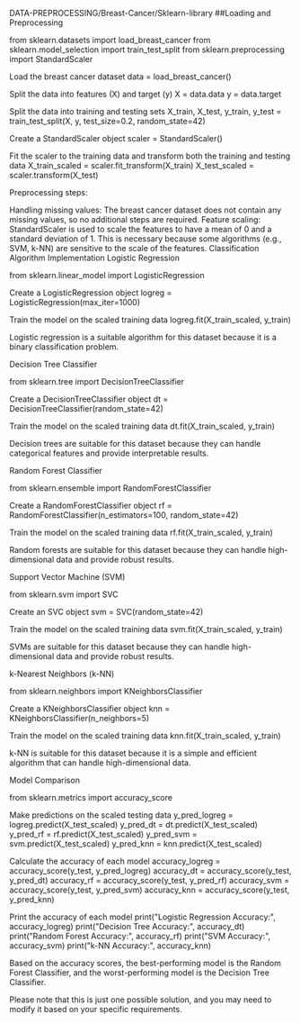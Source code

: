 DATA-PREPROCESSING/Breast-Cancer/Sklearn-library
##Loading and Preprocessing

from sklearn.datasets import load_breast_cancer from sklearn.model_selection import train_test_split from sklearn.preprocessing import StandardScaler

Load the breast cancer dataset
data = load_breast_cancer()

Split the data into features (X) and target (y)
X = data.data y = data.target

Split the data into training and testing sets
X_train, X_test, y_train, y_test = train_test_split(X, y, test_size=0.2, random_state=42)

Create a StandardScaler object
scaler = StandardScaler()

Fit the scaler to the training data and transform both the training and testing data
X_train_scaled = scaler.fit_transform(X_train) X_test_scaled = scaler.transform(X_test)

Preprocessing steps:

Handling missing values: The breast cancer dataset does not contain any missing values, so no additional steps are required.
Feature scaling: StandardScaler is used to scale the features to have a mean of 0 and a standard deviation of 1. This is necessary because some algorithms (e.g., SVM, k-NN) are sensitive to the scale of the features.
Classification Algorithm Implementation Logistic Regression

from sklearn.linear_model import LogisticRegression

Create a LogisticRegression object
logreg = LogisticRegression(max_iter=1000)

Train the model on the scaled training data
logreg.fit(X_train_scaled, y_train)

Logistic regression is a suitable algorithm for this dataset because it is a binary classification problem.

Decision Tree Classifier

from sklearn.tree import DecisionTreeClassifier

Create a DecisionTreeClassifier object
dt = DecisionTreeClassifier(random_state=42)

Train the model on the scaled training data
dt.fit(X_train_scaled, y_train)

Decision trees are suitable for this dataset because they can handle categorical features and provide interpretable results.

Random Forest Classifier

from sklearn.ensemble import RandomForestClassifier

Create a RandomForestClassifier object
rf = RandomForestClassifier(n_estimators=100, random_state=42)

Train the model on the scaled training data
rf.fit(X_train_scaled, y_train)

Random forests are suitable for this dataset because they can handle high-dimensional data and provide robust results.

Support Vector Machine (SVM)

from sklearn.svm import SVC

Create an SVC object
svm = SVC(random_state=42)

Train the model on the scaled training data
svm.fit(X_train_scaled, y_train)

SVMs are suitable for this dataset because they can handle high-dimensional data and provide robust results.

k-Nearest Neighbors (k-NN)

from sklearn.neighbors import KNeighborsClassifier

Create a KNeighborsClassifier object
knn = KNeighborsClassifier(n_neighbors=5)

Train the model on the scaled training data
knn.fit(X_train_scaled, y_train)

k-NN is suitable for this dataset because it is a simple and efficient algorithm that can handle high-dimensional data.

Model Comparison

from sklearn.metrics import accuracy_score

Make predictions on the scaled testing data
y_pred_logreg = logreg.predict(X_test_scaled) y_pred_dt = dt.predict(X_test_scaled) y_pred_rf = rf.predict(X_test_scaled) y_pred_svm = svm.predict(X_test_scaled) y_pred_knn = knn.predict(X_test_scaled)

Calculate the accuracy of each model
accuracy_logreg = accuracy_score(y_test, y_pred_logreg) accuracy_dt = accuracy_score(y_test, y_pred_dt) accuracy_rf = accuracy_score(y_test, y_pred_rf) accuracy_svm = accuracy_score(y_test, y_pred_svm) accuracy_knn = accuracy_score(y_test, y_pred_knn)

Print the accuracy of each model
print("Logistic Regression Accuracy:", accuracy_logreg) print("Decision Tree Accuracy:", accuracy_dt) print("Random Forest Accuracy:", accuracy_rf) print("SVM Accuracy:", accuracy_svm) print("k-NN Accuracy:", accuracy_knn)

Based on the accuracy scores, the best-performing model is the Random Forest Classifier, and the worst-performing model is the Decision Tree Classifier.

Please note that this is just one possible solution, and you may need to modify it based on your specific requirements.
